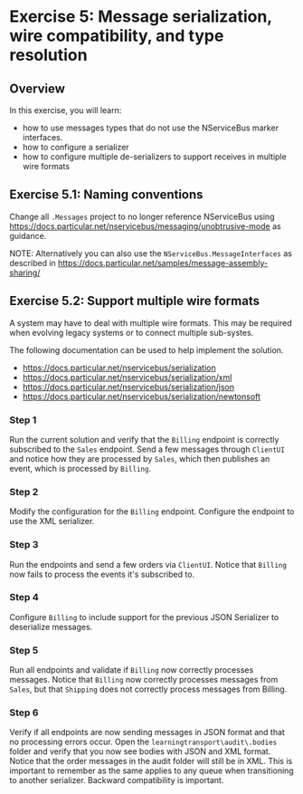 # Exercise 5: Message serialization, wire compatibility, and type resolution

## Overview

In this exercise, you will learn:

- how to use messages types that do not use the NServiceBus marker interfaces.
- how to configure a serializer
- how to configure multiple de-serializers to support receives in multiple wire formats

## Exercise 5.1:  Naming conventions

Change all `.Messages` project to no longer reference NServiceBus using https://docs.particular.net/nservicebus/messaging/unobtrusive-mode as guidance.

NOTE: Alternatively you can also use the `NServiceBus.MessageInterfaces` as described in https://docs.particular.net/samples/message-assembly-sharing/

## Exercise 5.2: Support multiple wire formats

A system may have to deal with multiple wire formats. This may be required when evolving legacy systems or to connect multiple sub-systes.

The following documentation can be used to help implement the solution.

- https://docs.particular.net/nservicebus/serialization
- https://docs.particular.net/nservicebus/serialization/xml
- https://docs.particular.net/nservicebus/serialization/json
- https://docs.particular.net/nservicebus/serialization/newtonsoft

### Step 1

Run the current solution and verify that the `Billing` endpoint is correctly subscribed to the `Sales` endpoint. Send a few messages through `ClientUI` and notice how they are processed by `Sales`, which then publishes an event, which is processed by `Billing`.

### Step 2

Modify the configuration for the `Billing` endpoint. Configure the endpoint to use the XML serializer.

### Step 3

Run the endpoints and send a few orders via `ClientUI`. Notice that `Billing` now fails to process the events it's subscribed to.

### Step 4

Configure `Billing` to include support for the previous JSON Serializer to deserialize messages.

### Step 5

Run all endpoints and validate if `Billing` now correctly processes messages. Notice that `Billing` now correctly processes messages from `Sales`, but that `Shipping` does not correctly process messages from Billing.

### Step 6

Verify if all endpoints are now sending messages in JSON format and that no processing errors occur. Open the `learningtransport\audit\.bodies` folder and verify that you now see bodies with JSON and XML format. Notice that the order messages in the audit folder will still be in XML. This is important to remember as the same applies to any queue when transitioning to another serializer. Backward compatibility is important.
